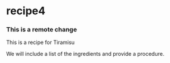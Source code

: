 # recipe4
### This is a remote change
This is a recipe for Tiramisu


We will include a list of the ingredients and provide a procedure.  